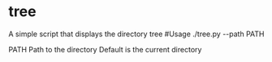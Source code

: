 # tree
A simple script that displays the directory tree
#Usage
./tree.py --path PATH

PATH Path to the directory
Default is the current directory
